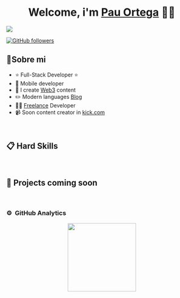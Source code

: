 

<!--
**pauortegarcia/pauortegarcia** is a ✨ _special_ ✨ repository because its `README.md` (this file) appears on your GitHub profile. -->

<div align="center">
<h1 align="center">Welcome, i'm <a target="_blank" href="https://pauortegarcia.es">Pau Ortega</a> 🧑‍💻</h1>
</div>
<img src="https://i.imgur.com/vsZrktH.png">


[![GitHub followers](https://img.shields.io/github/followers/pauortegarcia?style=social)](https://github.com/pauortegarcia)


## 🤵Sobre mi

- ⭐ Full-Stack Developer ⭐ 
- 📲 Mobile developer
- 🎥 I create [Web3](https://instagram.com/pauortegarcia) content
- ✏️ Modern languages [Blog](https://pauortegarcia.es/blog)
- 🧑‍🏫 [Freelance](https://pauortegarcia.es) Developer
- 📹 Soon content creator in [kick.com](https://kick.com/es-dpiwi)
<br>

## 📋 Hard Skills

<br>

## 🚀 Projects coming soon
                                                                            
</div>
<br>

### ⚙️ &nbsp;GitHub Analytics

<p align="center">
<a href="https://github.com/pauortegarcia">
  <img height="180em" src="https://github-readme-stats-eight-theta.vercel.app/api?username=pauortegarcia&show_icons=true&theme=algolia&include_all_commits=true&count_private=true"/>
  
</a>
</p>

